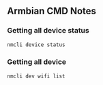 ## Armbian CMD Notes

### Getting all device status
```bash
nmcli device status
```

### Getting all device
```bash
nmcli dev wifi list
```
